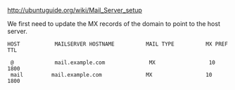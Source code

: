 http://ubuntuguide.org/wiki/Mail_Server_setup

We first need to update the MX records of the domain to point to the host server.

```
HOST           MAILSERVER HOSTNAME          MAIL TYPE          MX PREF          TTL

 @             mail.example.com              MX                 10               1800
 mail         mail.example.com              MX                 10               1800
```
